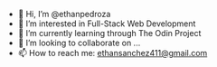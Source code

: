- 👋 Hi, I’m @ethanpedroza
- 👀 I’m interested in Full-Stack Web Development
- 🌱 I’m currently learning through The Odin Project
- 💞️ I’m looking to collaborate on ...
- 📫 How to reach me: ethansanchez411@gmail.com

<!---
ethanpedroza/ethanpedroza is a ✨ special ✨ repository because its `README.md` (this file) appears on your GitHub profile.
You can click the Preview link to take a look at your changes.
--->
